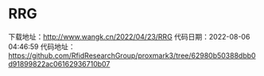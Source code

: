 # RRG
下载地址：http://www.wangk.cn/2022/04/23/RRG
代码日期：2022-08-06 04:46:59
代码地址：https://github.com/RfidResearchGroup/proxmark3/tree/62980b50388dbb0d91899822ac06162936710b07

